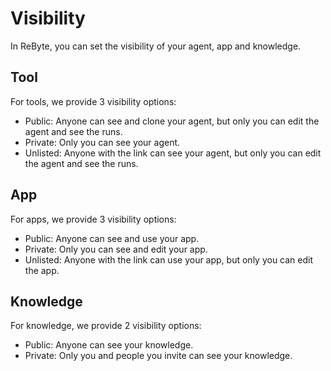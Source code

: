 # Visibility

In ReByte, you can set the visibility of your agent, app and knowledge.

## Tool

For tools, we provide 3 visibility options:

* Public: Anyone can see and clone your agent, but only you can edit the agent and see the runs.
* Private: Only you can see your agent.
* Unlisted: Anyone with the link can see your agent, but only you can edit the agent and see the runs.

## App

For apps, we provide 3 visibility options:

* Public: Anyone can see and use your app.
* Private: Only you can see and edit your app.
* Unlisted: Anyone with the link can use your app, but only you can edit the app.

## Knowledge

For knowledge, we provide 2 visibility options:

* Public: Anyone can see your knowledge.
* Private: Only you and people you invite can see your knowledge.

